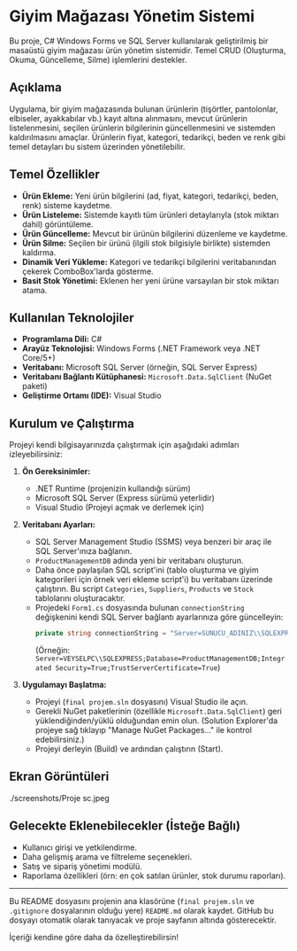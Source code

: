 # Giyim Mağazası Yönetim Sistemi

Bu proje, C# Windows Forms ve SQL Server kullanılarak geliştirilmiş bir masaüstü giyim mağazası ürün yönetim sistemidir. Temel CRUD (Oluşturma, Okuma, Güncelleme, Silme) işlemlerini destekler.

## Açıklama

Uygulama, bir giyim mağazasında bulunan ürünlerin (tişörtler, pantolonlar, elbiseler, ayakkabılar vb.) kayıt altına alınmasını, mevcut ürünlerin listelenmesini, seçilen ürünlerin bilgilerinin güncellenmesini ve sistemden kaldırılmasını amaçlar. Ürünlerin fiyat, kategori, tedarikçi, beden ve renk gibi temel detayları bu sistem üzerinden yönetilebilir.

## Temel Özellikler

* **Ürün Ekleme:** Yeni ürün bilgilerini (ad, fiyat, kategori, tedarikçi, beden, renk) sisteme kaydetme.
* **Ürün Listeleme:** Sistemde kayıtlı tüm ürünleri detaylarıyla (stok miktarı dahil) görüntüleme.
* **Ürün Güncelleme:** Mevcut bir ürünün bilgilerini düzenleme ve kaydetme.
* **Ürün Silme:** Seçilen bir ürünü (ilgili stok bilgisiyle birlikte) sistemden kaldırma.
* **Dinamik Veri Yükleme:** Kategori ve tedarikçi bilgilerini veritabanından çekerek ComboBox'larda gösterme.
* **Basit Stok Yönetimi:** Eklenen her yeni ürüne varsayılan bir stok miktarı atama.

## Kullanılan Teknolojiler

* **Programlama Dili:** C#
* **Arayüz Teknolojisi:** Windows Forms (.NET Framework veya .NET Core/5+)
* **Veritabanı:** Microsoft SQL Server (örneğin, SQL Server Express)
* **Veritabanı Bağlantı Kütüphanesi:** `Microsoft.Data.SqlClient` (NuGet paketi)
* **Geliştirme Ortamı (IDE):** Visual Studio

## Kurulum ve Çalıştırma

Projeyi kendi bilgisayarınızda çalıştırmak için aşağıdaki adımları izleyebilirsiniz:

1.  **Ön Gereksinimler:**
    * .NET Runtime (projenizin kullandığı sürüm)
    * Microsoft SQL Server (Express sürümü yeterlidir)
    * Visual Studio (Projeyi açmak ve derlemek için)

2.  **Veritabanı Ayarları:**
    * SQL Server Management Studio (SSMS) veya benzeri bir araç ile SQL Server'ınıza bağlanın.
    * `ProductManagementDB` adında yeni bir veritabanı oluşturun.
    * Daha önce paylaşılan SQL script'ini (tablo oluşturma ve giyim kategorileri için örnek veri ekleme script'i) bu veritabanı üzerinde çalıştırın. Bu script `Categories`, `Suppliers`, `Products` ve `Stock` tablolarını oluşturacaktır.
    * Projedeki `Form1.cs` dosyasında bulunan `connectionString` değişkenini kendi SQL Server bağlantı ayarlarınıza göre güncelleyin:
        ```csharp
        private string connectionString = "Server=SUNUCU_ADINIZ\\SQLEXPRESS_INSTANCE_ADINIZ;Database=ProductManagementDB;Integrated Security=True;TrustServerCertificate=True";
        ```
        (Örneğin: `Server=VEYSELPC\\SQLEXPRESS;Database=ProductManagementDB;Integrated Security=True;TrustServerCertificate=True`)

3.  **Uygulamayı Başlatma:**
    * Projeyi (`final projem.sln` dosyasını) Visual Studio ile açın.
    * Gerekli NuGet paketlerinin (özellikle `Microsoft.Data.SqlClient`) geri yüklendiğinden/yüklü olduğundan emin olun. (Solution Explorer'da projeye sağ tıklayıp "Manage NuGet Packages..." ile kontrol edebilirsiniz.)
    * Projeyi derleyin (Build) ve ardından çalıştırın (Start).

## Ekran Görüntüleri


./screenshots/Proje sc.jpeg

## Gelecekte Eklenebilecekler (İsteğe Bağlı)

* Kullanıcı girişi ve yetkilendirme.
* Daha gelişmiş arama ve filtreleme seçenekleri.
* Satış ve sipariş yönetimi modülü.
* Raporlama özellikleri (örn: en çok satılan ürünler, stok durumu raporları).

---

Bu README dosyasını projenin ana klasörüne (`final projem.sln` ve `.gitignore` dosyalarının olduğu yere) `README.md` olarak kaydet. GitHub bu dosyayı otomatik olarak tanıyacak ve proje sayfanın altında gösterecektir.

İçeriği kendine göre daha da özelleştirebilirsin!
